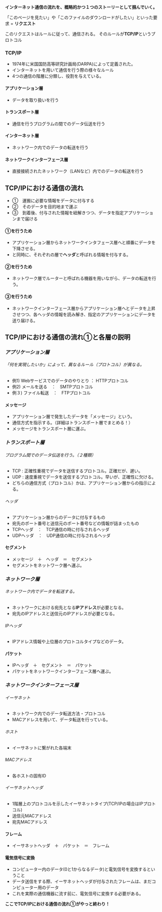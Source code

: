 **インターネット通信の流れを、概略的かつ１つのストーリーとして掴んでいく。**

「このページを見たい」や「このファイルのダウンロードがしたい」といった要求 = **リクエスト**

このリクエストはルールに従って、通信される。
そのルールが**TCP/IP**というプロトコル

### TCP/IP
- 1974年に米国国防高等研究計画局(DARPA)によって定義された。
- インターネットを用いて通信を行う際の様々なルール
- 4つの通信の階層に分類し、役割を与えている。

#### アプリケーション層
- データを取り扱いを行う

#### トランスポート層
- 通信を行うプログラムの間でのデータ伝送を行う

#### インターネット層
- ネットワーク内でのデータの転送を行う

#### ネットワークインターフェース層
- 直接接続されたネットワーク（LANなど）内でのデータの転送を行う


## TCP/IPにおける通信の流れ
- ①　運搬に必要な情報をデータに付与する
- ②　そのデータを目的地まで運ぶ
- ③　到着後、付与された情報を紐解きつつ、データを指定アプリケーションまで届ける

#### ①を行うため
- アプリケーション層からネットワークインタフェース層へと順番にデータを下降させる。
- と同時に、それぞれの層で**ヘッダ**と呼ばれる情報を付与する。

#### ②を行うため
- ネットワーク層でルーターと呼ばれる機器を用いながら、データの転送を行う。

#### ③を行うため
- ネットワークインターフェース層からアプリケーション層へとデータを上昇させつつ、各ヘッダの情報を読み解き、指定のアプリケーションにデータを送り届ける。


## TCP/IPにおける通信の流れ①と各層の説明


### *アプリケーション層*
###### 「何を実現したいか」によって、異なるルール（プロトコル）が異なる。
- 例1) Webサービスでのデータのやりとり  ：  HTTPプロトコル
- 例2) メールを送る　：　SMTPプロトコル
- 例３) ファイル転送　：　FTPプロトコル
#### メッセージ
- アプリケーション層で発生したデータを「メッセージ」という。
- 通信方式を指示する。（詳細はトランスポート層でまとめる！）
- メッセージをトランスポート層に運ぶ。


### *トランスポート層*
###### プログラム間でのデータ伝送を行う。（２種類）
- TCP : 正確性重視でデータを送信するプロトコル。正確だが、遅い。
- UDP : 速度重視でデータを送信するプロトコル。早いが、正確性に欠ける。
- どちらの通信方式（プロトコル）かは、アプリケーション層からの指示による。
###### ヘッダ
- アプリケーション層からのデータに付与するもの
- 宛先のポート番号と送信元のポート番号などの情報が詰まったもの
- TCPヘッダ　：　TCP通信の時に付与されるヘッダ
- UDPヘッダ　：　UDP通信の時に付与されるヘッダ
#### セグメント
- メッセージ　＋　ヘッダ　＝　セグメント
- セグメントをネットワーク層へ運ぶ。


### *ネットワーク層*
###### ネットワーク内でデータを転送する。
- ネットワークにおける宛先となる**IPアドレス**が必要となる。
- 宛先のIPアドレスと送信元のIPアドレスが必要となる。
###### IPヘッダ
- IPアドレス情報や上位層のプロトコルタイプなどのデータ。
#### パケット
- IPヘッダ　＋　セグメント　＝　パケット
- パケットをネットワークインターフェース層へ運ぶ。


### *ネットワークインターフェース層*
###### イーサネット
- ネットワーク内でのデータ転送方法・プロトコル
- MACアドレスを用いて、データ転送を行っている。
###### ホスト
- イーサネットに繋がれた各端末
###### MACアドレス
- 各ホストの固有ID
###### イーサネットヘッダ
- 1階層上のプロトコルを示したイーサネットタイプ(TCP/IPの場合はIPプロトコル)
- 送信元MACアドレス
- 宛先MACアドレス
#### フレーム
- イーサネットヘッダ　＋　パケット　＝　フレーム
#### 電気信号に変換
- コンピューター内のデータ(0と1からなるデータ)と電気信号を変換するということ
- データ送信をする際、イーサネットヘッダが付与されたフレームは、まだコンピューター用のデータ
- これを実際の通信機器に流す前に、電気信号に変換する必要がある。



**ここでTCP/IPにおける通信の流れ①がやっと終わり！**
